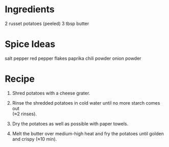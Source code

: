 Ingredients
===========
2 russet potatoes (peeled)
3 tbsp butter

Spice Ideas
===========
salt
pepper
red pepper flakes
paprika
chili powder
onion powder

Recipe
======
1. Shred potatoes with a cheese grater.

2. Rinse the shredded potatoes in cold water until no more starch comes out  
   (≈2 rinses).

3. Dry the potatoes as well as possible with paper towels.

4. Melt the butter over medium-high heat and fry the potatoes until golden and 
   crispy (≈10 min).
